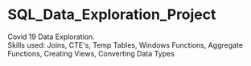 # SQL_Data_Exploration_Project
Covid 19 Data Exploration.\
Skills used: Joins, CTE's, Temp Tables, Windows Functions, Aggregate Functions, Creating Views, Converting Data Types
